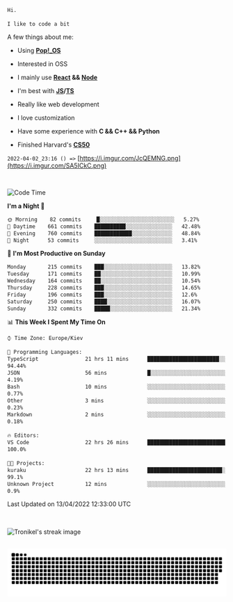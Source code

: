 ```
Hi.

I like to code a bit
```

A few things about me:

-   Using **[Pop!\_OS](https://pop.system76.com/)**

-   Interested in OSS

-   I mainly use **[React](https://reactjs.org/) && [Node](https://nodejs.org/en/)**

-   I'm best with **[JS](https://www.javascript.com/)/[TS](https://www.typescriptlang.org/)**

-   Really like web development

-   I love customization

-   Have some experience with **C && C++ && Python**

-   Finished Harvard's **[CS50](https://cs50.harvard.edu)**

`2022-04-02_23:16 () =>` [https://i.imgur.com/JcQEMNG.png](https://i.imgur.com/SA5ICkC.png)

<br>

<!--START_SECTION:waka-->
![Code Time](http://img.shields.io/badge/Code%20Time-513%20hrs%2049%20mins-blue)

**I'm a Night 🦉** 

```text
🌞 Morning    82 commits     █░░░░░░░░░░░░░░░░░░░░░░░░   5.27% 
🌆 Daytime    661 commits    ██████████░░░░░░░░░░░░░░░   42.48% 
🌃 Evening    760 commits    ████████████░░░░░░░░░░░░░   48.84% 
🌙 Night      53 commits     ░░░░░░░░░░░░░░░░░░░░░░░░░   3.41%

```
📅 **I'm Most Productive on Sunday** 

```text
Monday       215 commits    ███░░░░░░░░░░░░░░░░░░░░░░   13.82% 
Tuesday      171 commits    ██░░░░░░░░░░░░░░░░░░░░░░░   10.99% 
Wednesday    164 commits    ██░░░░░░░░░░░░░░░░░░░░░░░   10.54% 
Thursday     228 commits    ███░░░░░░░░░░░░░░░░░░░░░░   14.65% 
Friday       196 commits    ███░░░░░░░░░░░░░░░░░░░░░░   12.6% 
Saturday     250 commits    ████░░░░░░░░░░░░░░░░░░░░░   16.07% 
Sunday       332 commits    █████░░░░░░░░░░░░░░░░░░░░   21.34%

```


📊 **This Week I Spent My Time On** 

```text
⌚︎ Time Zone: Europe/Kiev

💬 Programming Languages: 
TypeScript               21 hrs 11 mins      ███████████████████████░░   94.44% 
JSON                     56 mins             █░░░░░░░░░░░░░░░░░░░░░░░░   4.19% 
Bash                     10 mins             ░░░░░░░░░░░░░░░░░░░░░░░░░   0.77% 
Other                    3 mins              ░░░░░░░░░░░░░░░░░░░░░░░░░   0.23% 
Markdown                 2 mins              ░░░░░░░░░░░░░░░░░░░░░░░░░   0.18%

🔥 Editors: 
VS Code                  22 hrs 26 mins      █████████████████████████   100.0%

🐱‍💻 Projects: 
kuraku                   22 hrs 13 mins      ████████████████████████░   99.1% 
Unknown Project          12 mins             ░░░░░░░░░░░░░░░░░░░░░░░░░   0.9%

```


 Last Updated on 13/04/2022 12:33:00 UTC
<!--END_SECTION:waka-->

<br>

<p><img align="center" src="https://github-readme-streak-stats.herokuapp.com/?user=Tronikelis&theme=dark" alt="Tronikel's streak image" /></p>

<br>

<img title="" src="https://raw.githubusercontent.com/Tronikelis/Tronikelis/output/github-contribution-grid-snake.svg" alt="very cool snake thingey" data-align="left">

